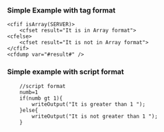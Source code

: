 ### Simple Example with tag format

```lucee+trycf
<cfif isArray(SERVER)>
	<cfset result="It is in Array format">
<cfelse>
	<cfset result="It is not in Array format">
</cfif>
<cfdump var="#result#" />
```

### Simple example with script format

```luceescript+trycf
	//script format
	numb=1
	if(numb gt 1){
		writeOutput("It is greater than 1 ");
	}else{
		writeOutput("It is not greater than 1 ");
	}
```